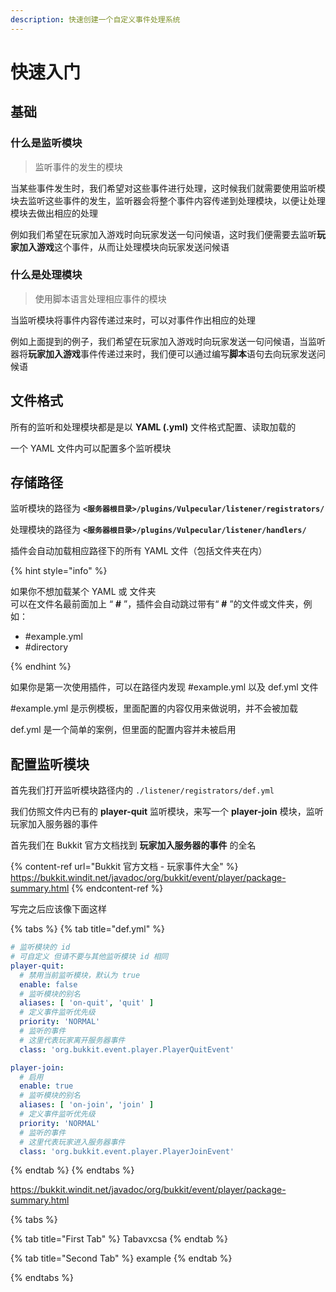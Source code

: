 ```yaml
---
description: 快速创建一个自定义事件处理系统
---
```


# 快速入门

## 基础

### 什么是监听模块

> 监听事件的发生的模块

当某些事件发生时，我们希望对这些事件进行处理，这时候我们就需要使用监听模块去监听这些事件的发生，监听器会将整个事件内容传递到处理模块，以便让处理模块去做出相应的处理

例如我们希望在玩家加入游戏时向玩家发送一句问候语，这时我们便需要去监听**玩家加入游戏**这个事件，从而让处理模块向玩家发送问候语

### 什么是处理模块

> 使用脚本语言处理相应事件的模块

当监听模块将事件内容传递过来时，可以对事件作出相应的处理

例如上面提到的例子，我们希望在玩家加入游戏时向玩家发送一句问候语，当监听器将**玩家加入游戏**事件传递过来时，我们便可以通过编写**脚本**语句去向玩家发送问候语

## 文件格式

所有的监听和处理模块都是是以 **YAML (.yml)** 文件格式配置、读取加载的

一个 YAML 文件内可以配置多个监听模块

## 存储路径

监听模块的路径为 **`<服务器根目录>/plugins/Vulpecular/listener/registrators/`**

处理模块的路径为 **`<服务器根目录>/plugins/Vulpecular/listener/handlers/`**

插件会自动加载相应路径下的所有 YAML 文件（包括文件夹在内）

{% hint style="info" %}

如果你不想加载某个 YAML 或 文件夹<br>
可以在文件名最前面加上 “ **#** ”，插件会自动跳过带有“ **#** ”的文件或文件夹，例如：
- #example.yml
- #directory

{% endhint %}

如果你是第一次使用插件，可以在路径内发现 #example.yml 以及 def.yml 文件

#example.yml 是示例模板，里面配置的内容仅用来做说明，并不会被加载

def.yml 是一个简单的案例，但里面的配置内容并未被启用

## 配置监听模块

首先我们打开监听模块路径内的 `./listener/registrators/def.yml`

我们仿照文件内已有的 **player-quit** 监听模块，来写一个 **player-join** 模块，监听玩家加入服务器的事件

首先我们在 Bukkit 官方文档找到 **玩家加入服务器的事件** 的全名

{% content-ref url="Bukkit 官方文档 - 玩家事件大全" %}
https://bukkit.windit.net/javadoc/org/bukkit/event/player/package-summary.html
{% endcontent-ref %}

写完之后应该像下面这样

{% tabs %}
{% tab title="def.yml" %}
```yaml
# 监听模块的 id
# 可自定义 但请不要与其他监听模块 id 相同
player-quit:
  # 禁用当前监听模块，默认为 true
  enable: false
  # 监听模块的别名
  aliases: [ 'on-quit', 'quit' ]
  # 定义事件监听优先级
  priority: 'NORMAL'
  # 监听的事件
  # 这里代表玩家离开服务器事件
  class: 'org.bukkit.event.player.PlayerQuitEvent'

player-join:
  # 启用
  enable: true
  # 监听模块的别名
  aliases: [ 'on-join', 'join' ]
  # 定义事件监听优先级
  priority: 'NORMAL'
  # 监听的事件
  # 这里代表玩家进入服务器事件
  class: 'org.bukkit.event.player.PlayerJoinEvent'
```
{% endtab %}
{% endtabs %}




https://bukkit.windit.net/javadoc/org/bukkit/event/player/package-summary.html

{% tabs %}

{% tab title="First Tab" %}
Tabavxcsa
{% endtab %}

{% tab title="Second Tab" %}
example
{% endtab %}

{% endtabs %}